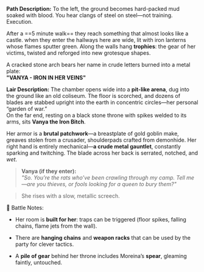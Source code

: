 **Path Description:** To the left, the ground becomes hard-packed mud soaked with blood. You hear clangs of steel on steel—not training. Execution. 


After a ==5 minute walk== they reach something that almost looks like a castle. when they enter the hallways here are wide, lit with iron lanterns whose flames sputter green. Along the walls hang **trophies**: the gear of her victims, twisted and reforged into new grotesque shapes.

A cracked stone arch bears her name in crude letters burned into a metal plate:  
**"VANYA - IRON IN HER VEINS"**

**Lair Description:** The chamber opens wide into a **pit-like arena**, dug into the ground like an old coliseum. The floor is scorched, and dozens of blades are stabbed upright into the earth in concentric circles—her personal “garden of war.”  
On the far end, resting on a black stone throne with spikes welded to its arms, sits **Vanya the Iron Bitch**.

Her armor is a **brutal patchwork**—a breastplate of gold goblin make, greaves stolen from a crusader, shoulderpads crafted from demonhide. Her right hand is entirely mechanical—**a crude metal gauntlet**, constantly sparking and twitching. The blade across her back is serrated, notched, and _wet_.

> **Vanya (if they enter):**  
> _"So. You’re the rats who’ve been crawling through my camp. Tell me—are you thieves, or fools looking for a queen to bury them?"_

> She rises with a slow, metallic screech.

🎲 Battle Notes:

- Her room is **built for her**: traps can be triggered (floor spikes, falling chains, flame jets from the wall).
    
- There are **hanging chains** and **weapon racks** that can be used by the party for clever tactics.
    
- A **pile of gear** behind her throne includes Moreina’s **spear**, gleaming faintly, untouched.